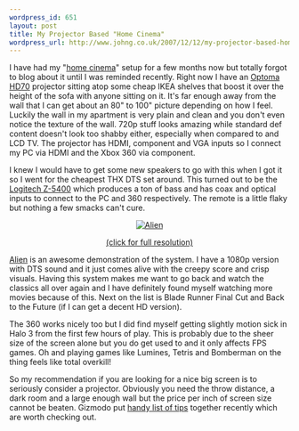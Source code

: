 ```yaml
--- 
wordpress_id: 651
layout: post
title: My Projector Based "Home Cinema"
wordpress_url: http://www.johng.co.uk/2007/12/12/my-projector-based-home-cinema/
---
```

I have had my "<a href="http://www.ciao.co.uk/Home_Cinema_5266534_2">home cinema</a>" setup for a few months now but totally forgot to blog about it until I was reminded recently. Right now I have an <a href="http://www.optoma.co.uk/projectordetailshc.aspx?ShowMenu=HC&amp;PTypedb=High%20Definition%20Home%20Cinema&amp;PC=HD70">Optoma HD70</a> projector sitting atop some cheap IKEA shelves that boost it over the height of the sofa with anyone sitting on it. It's far enough away from the wall that I can get about an 80" to 100" picture depending on how I feel. Luckily the wall in my apartment is very plain and clean and you don't even notice the texture of the wall. 720p stuff looks amazing while standard def content doesn't look too shabby either, especially when compared to and LCD TV. The projector has HDMI, component and VGA inputs so I connect my PC via HDMI and the Xbox 360 via component.

I knew I would have to get some new speakers to go with this when I got it so I went for the cheapest THX DTS set around. This turned out to be the <a href="http://www.amazon.co.uk/Logitech-970180-0120-Z-5400-Digital-Speakers/dp/B000BSVAFA">Logitech Z-5400</a> which produces a ton of bass and has coax and optical inputs to connect to the PC and 360 respectively. The remote is a little flaky but nothing a few smacks can't cure.
<p style="text-align: center"><a href="http://www.johng.co.uk/wp-content/uploads/2007/12/vlcsnap-392250.png"><img src="http://www.johng.co.uk/wp-content/uploads/2007/12/alienthumb.png" alt="Alien" /></a></p>
<p align="center"><a href="http://www.johng.co.uk/wp-content/uploads/2007/12/vlcsnap-392250.png">(click for full resolution)</a></p>
<a href="http://en.wikipedia.org/wiki/D-vhs">Alien</a> is an awesome demonstration of the system. I have a 1080p version with DTS sound and it just comes alive with the creepy score and crisp visuals. Having this system makes me want to go back and watch the classics all over again and I have definitely found myself watching more movies because of this. Next on the list is Blade Runner Final Cut and Back to the Future (if I can get a decent HD version).

The 360 works nicely too but I did find myself getting slightly motion sick in Halo 3 from the first few hours of play. This is probably due to the sheer size of the screen alone but you do get used to and it only affects FPS games. Oh and playing games like Lumines, Tetris and Bomberman on the thing feels like total overkill!

So my recommendation if you are looking for a nice big screen is to seriously consider a projector. Obviously you need the throw distance, a dark room and a large enough wall but the price per inch of screen size cannot be beaten. Gizmodo put <a href="http://gizmodo.com/gadgets/sexy-projectors/considering-a-home-theater-projector-10-points-to-ponder-322679.php">handy list of tips</a> together recently which are worth checking out.
